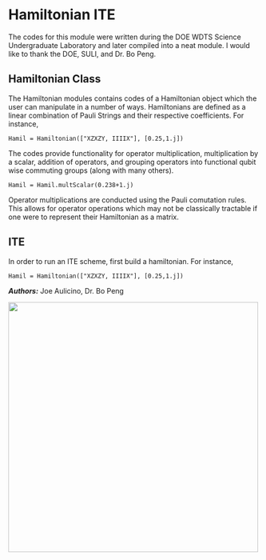 <h1> Hamiltonian ITE </h1>

The codes for this module were written during the DOE WDTS Science Undergraduate Laboratory and later compiled into a neat module. I would like to thank the DOE, SULI, and Dr. Bo Peng.

<h2> Hamiltonian Class </h2>

The Hamiltonian modules contains codes of a Hamiltonian object which the user can manipulate in a number of ways. Hamiltonians are defined as a linear combination of Pauli Strings and their respective coefficients. For instance,

`Hamil = Hamiltonian(["XZXZY, IIIIX"], [0.25,1.j])`


The codes provide functionality for operator multiplication, multiplication by a scalar, addition of operators, and grouping operators into functional qubit wise commuting groups (along with many others). 

`Hamil = Hamil.multScalar(0.238+1.j)`

Operator multiplications are conducted using the Pauli comutation rules. This allows for operator operations which may not be classically tractable if one were to represent their Hamiltonian as a matrix.

<h2> ITE </h2>

In order to run an ITE scheme, first build a hamiltonian. For instance,

`Hamil = Hamiltonian(["XZXZY, IIIIX"], [0.25,1.j])`



***Authors:*** Joe Aulicino, Dr. Bo Peng 

<img src=https://upload.wikimedia.org/wikipedia/en/thumb/1/17/Pacific_Northwest_National_Laboratory_logo.svg/1200px-Pacific_Northwest_National_Laboratory_logo.svg.png width="500px"/>


